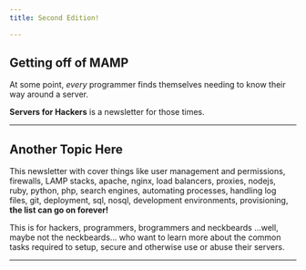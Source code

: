 ```yaml
---
title: Second Edition!

---
```


## Getting off of MAMP

At some point, *every* programmer finds themselves needing to know their way around a server.

**Servers for Hackers** is a newsletter for those times.

---

## Another Topic Here
This newsletter with cover things like user management and permissions, firewalls, LAMP stacks, apache, nginx, load balancers, proxies, nodejs, ruby, python, php, search engines, automating processes, handling log files, git, deployment, sql, nosql, development environments, provisioning, **the list can go on forever!**

This is for hackers, programmers, brogrammers and neckbeards ...well, maybe not the neckbeards...  who want to learn more about the common tasks required to setup, secure and otherwise use or abuse their servers.

---